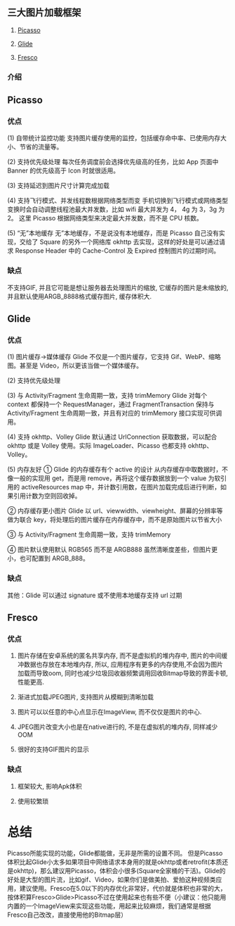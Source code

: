## 三大图片加载框架
 1)    [Picasso](https://github.com/ai-com-app/picasso)

2)    [Glide](https://github.com/ai-com-app/glide)

3)    [Fresco](https://github.com/ai-com-app/fresco)

### 介绍
## Picasso
### 优点
(1) 自带统计监控功能
支持图片缓存使用的监控，包括缓存命中率、已使用内存大小、节省的流量等。

(2) 支持优先级处理
每次任务调度前会选择优先级高的任务，比如 App 页面中 Banner 的优先级高于 Icon 时就很适用。

(3) 支持延迟到图片尺寸计算完成加载

(4) 支持飞行模式、并发线程数根据网络类型而变
手机切换到飞行模式或网络类型变换时会自动调整线程池最大并发数，比如 wifi 最大并发为 4， 4g 为 3，3g 为 2。
这里 Picasso 根据网络类型来决定最大并发数，而不是 CPU 核数。

(5) “无”本地缓存
无”本地缓存，不是说没有本地缓存，而是 Picasso 自己没有实现，交给了 Square 的另外一个网络库 okhttp 去实现，这样的好处是可以通过请求 Response Header 中的 Cache-Control 及 Expired 控制图片的过期时间。

### 缺点

 不支持GIF, 并且它可能是想让服务器去处理图片的缩放, 它缓存的图片是未缩放的, 并且默认使用ARGB_8888格式缓存图片, 缓存体积大.

## Glide
### 优点
(1) 图片缓存->媒体缓存
Glide 不仅是一个图片缓存，它支持 Gif、WebP、缩略图。甚至是 Video，所以更该当做一个媒体缓存。

(2) 支持优先级处理

(3) 与 Activity/Fragment 生命周期一致，支持 trimMemory
Glide 对每个 context 都保持一个 RequestManager，通过 FragmentTransaction 保持与 Activity/Fragment 生命周期一致，并且有对应的 trimMemory 接口实现可供调用。

(4) 支持 okhttp、Volley
Glide 默认通过 UrlConnection 获取数据，可以配合 okhttp 或是 Volley 使用。实际 ImageLoader、Picasso 也都支持 okhttp、Volley。

(5) 内存友好
① Glide 的内存缓存有个 active 的设计
从内存缓存中取数据时，不像一般的实现用 get，而是用 remove，再将这个缓存数据放到一个 value 为软引用的 activeResources map 中，并计数引用数，在图片加载完成后进行判断，如果引用计数为空则回收掉。

② 内存缓存更小图片
Glide 以 url、viewwidth、viewheight、屏幕的分辨率等做为联合 key，将处理后的图片缓存在内存缓存中，而不是原始图片以节省大小

③ 与 Activity/Fragment 生命周期一致，支持 trimMemory

④ 图片默认使用默认 RGB565 而不是 ARGB888
虽然清晰度差些，但图片更小，也可配置到 ARGB_888。
### 缺点
其他：Glide 可以通过 signature 或不使用本地缓存支持 url 过期

## Fresco
### 优点

1. 图片存储在安卓系统的匿名共享内存, 而不是虚拟机的堆内存中, 图片的中间缓冲数据也存放在本地堆内存, 所以, 应用程序有更多的内存使用,不会因为图片加载而导致oom, 同时也减少垃圾回收器频繁调用回收Bitmap导致的界面卡顿,性能更高.

2. 渐进式加载JPEG图片, 支持图片从模糊到清晰加载

3. 图片可以以任意的中心点显示在ImageView, 而不仅仅是图片的中心.

4. JPEG图片改变大小也是在native进行的, 不是在虚拟机的堆内存, 同样减少OOM

5. 很好的支持GIF图片的显示

### 缺点

1. 框架较大, 影响Apk体积

2. 使用较繁琐

# 总结
Picasso所能实现的功能，Glide都能做，无非是所需的设置不同。
但是Picasso体积比起Glide小太多如果项目中网络请求本身用的就是okhttp或者retrofit(本质还是okhttp)，那么建议用Picasso，体积会小很多(Square全家桶的干活)。Glide的好处是大型的图片流，比如gif、Video，如果你们是做美拍、爱拍这种视频类应用，建议使用。Fresco在5.0以下的内存优化非常好，代价就是体积也非常的大，按体积算Fresco>Glide>Picasso不过在使用起来也有些不便（小建议：他只能用内置的一个ImageView来实现这些功能，用起来比较麻烦，我们通常是根据Fresco自己改改，直接使用他的Bitmap层）

